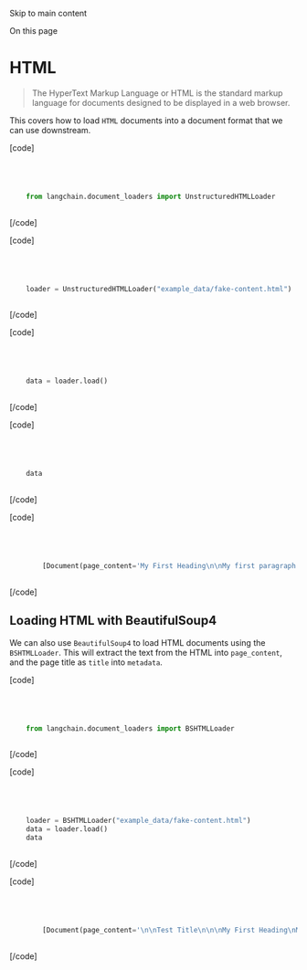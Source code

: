 

Skip to main content

On this page

# HTML

> The HyperText Markup Language or HTML is the standard markup language for documents designed to be displayed in a web browser.

This covers how to load `HTML` documents into a document format that we can use downstream.

[code]
```python




    from langchain.document_loaders import UnstructuredHTMLLoader  
    


```
[/code]


[code]
```python




    loader = UnstructuredHTMLLoader("example_data/fake-content.html")  
    


```
[/code]


[code]
```python




    data = loader.load()  
    


```
[/code]


[code]
```python




    data  
    


```
[/code]


[code]
```python




        [Document(page_content='My First Heading\n\nMy first paragraph.', lookup_str='', metadata={'source': 'example_data/fake-content.html'}, lookup_index=0)]  
    


```
[/code]


## Loading HTML with BeautifulSoup4​

We can also use `BeautifulSoup4` to load HTML documents using the `BSHTMLLoader`. This will extract the text from the HTML into `page_content`, and the page title as `title` into `metadata`.

[code]
```python




    from langchain.document_loaders import BSHTMLLoader  
    


```
[/code]


[code]
```python




    loader = BSHTMLLoader("example_data/fake-content.html")  
    data = loader.load()  
    data  
    


```
[/code]


[code]
```python




        [Document(page_content='\n\nTest Title\n\n\nMy First Heading\nMy first paragraph.\n\n\n', metadata={'source': 'example_data/fake-content.html', 'title': 'Test Title'})]  
    


```
[/code]


